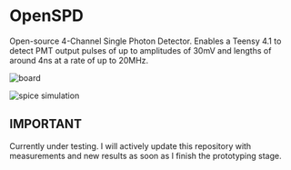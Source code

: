 # OpenSPD

Open-source 4-Channel Single Photon Detector. Enables a Teensy 4.1 to detect PMT output pulses of up to amplitudes of 30mV and lengths of around 4ns at a rate of up to 20MHz.

![board](https://github.com/pepassaco/OpenSPD/tree/main/images/board.png)

![spice simulation](https://github.com/pepassaco/OpenSPD/tree/main/images/spice.png)

## IMPORTANT

Currently under testing. I will actively update this repository with measurements and new results as soon as I finish the prototyping stage.